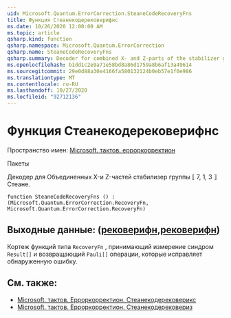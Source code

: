 ```yaml
---
uid: Microsoft.Quantum.ErrorCorrection.SteaneCodeRecoveryFns
title: Функция Стеанекодерековерифнс
ms.date: 10/26/2020 12:00:00 AM
ms.topic: article
qsharp.kind: function
qsharp.namespace: Microsoft.Quantum.ErrorCorrection
qsharp.name: SteaneCodeRecoveryFns
qsharp.summary: Decoder for combined X- and Z-parts of the stabilizer group of the ⟦7, 1, 3⟧ Steane quantum code.
ms.openlocfilehash: b1dd1c2e9a71e58bd8a86d1759a8b6af13a49614
ms.sourcegitcommit: 29e0d88a30e4166fa580132124b0eb57e1f0e986
ms.translationtype: MT
ms.contentlocale: ru-RU
ms.lasthandoff: 10/27/2020
ms.locfileid: "92712136"
---
```

# <a name="steanecoderecoveryfns-function"></a>Функция Стеанекодерековерифнс

Пространство имен: [Microsoft. тактов. ерроркорректион](xref:Microsoft.Quantum.ErrorCorrection)

Пакеты [](https://nuget.org/packages/)


Декодер для Объединенных X-и Z-частей стабилизер группы ⟦ 7, 1, 3 ⟧ Стеане.

```qsharp
function SteaneCodeRecoveryFns () : (Microsoft.Quantum.ErrorCorrection.RecoveryFn, Microsoft.Quantum.ErrorCorrection.RecoveryFn)
```


## <a name="output--recoveryfnrecoveryfn"></a>Выходные данные: ([рековерифн](xref:Microsoft.Quantum.ErrorCorrection.RecoveryFn),[рековерифн](xref:Microsoft.Quantum.ErrorCorrection.RecoveryFn))

Кортеж функций типа `RecoveryFn` , принимающий измерение синдром `Result[]` и возвращающий `Pauli[]` операции, которые исправляет обнаруженную ошибку.

## <a name="see-also"></a>См. также:

- [Microsoft. тактов. Ерроркорректион. Стеанекодерековерикс](xref:Microsoft.Quantum.ErrorCorrection.SteaneCodeRecoveryX)
- [Microsoft. тактов. Ерроркорректион. Стеанекодерековериз](xref:Microsoft.Quantum.ErrorCorrection.SteaneCodeRecoveryZ)